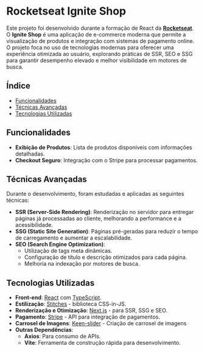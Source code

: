# Rocketseat Ignite Shop

Este projeto foi desenvolvido durante a formação de React da **[Rocketseat](https://www.rocketseat.com.br/)**. O **Ignite Shop** é uma aplicação de e-commerce moderna que permite a visualização de produtos e integração com sistemas de pagamento online. O projeto foca no uso de tecnologias modernas para oferecer uma experiência otimizada ao usuário, explorando práticas de SSR, SEO e SSG para garantir desempenho elevado e melhor visibilidade em motores de busca.

## Índice

- [Funcionalidades](#funcionalidades)
- [Técnicas Avançadas](#técnicas-avançadas)
- [Tecnologias Utilizadas](#tecnologias-utilizadas)

## Funcionalidades

- **Exibição de Produtos**: Lista de produtos disponíveis com informações detalhadas.
- **Checkout Seguro**: Integração com o Stripe para processar pagamentos.

## Técnicas Avançadas

Durante o desenvolvimento, foram estudadas e aplicadas as seguintes técnicas:

- **SSR (Server-Side Rendering)**: Renderização no servidor para entregar páginas já processadas ao cliente, melhorando a performance e a acessibilidade.
- **SSG (Static Site Generation)**: Páginas pré-geradas para reduzir o tempo de carregamento e aumentar a escalabilidade.
- **SEO (Search Engine Optimization)**:
  - Utilização de tags meta dinâmicas.
  - Configuração de título e descrição otimizados para cada página.
  - Melhoria na indexação por motores de busca.

## Tecnologias Utilizadas

- **Front-end**: [React](https://reactjs.org/) com [TypeScript](https://www.typescriptlang.org/).
- **Estilização**: [Stitches](https://stitches.dev/) - biblioteca CSS-in-JS.
- **Renderização e Otimização**: [Next.js](https://nextjs.org/) - para SSR, SSG e SEO.
- **Pagamento**: [Stripe](https://stripe.com/) - API para integração de pagamentos.
- **Carrosel de Imagens**: [Keen-slider](https://keen-slider.io/) - Criação de carrosel de imagens
- **Outras Dependências**:
  - **Axios**: Para consumo de APIs.
  - **Vite**: Ferramenta de construção rápida para desenvolvimento.
